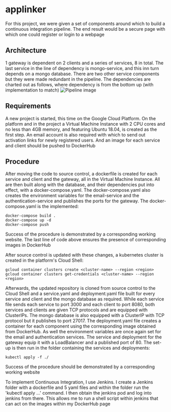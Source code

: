 # applinker
For this project, we were given a set of components around which to build a continuous integration pipeline. The end result would be a secure page with which one could register or login to a webpage
## Architecture
1 gateway is dependent on 2 clients and a series of services, 8 in total. The last service in the line of dependency is mongo-service, and this inn turn depends on a mongo database. There are two other service components but they were made redundant in the pipeline. The dependencies are charted out as follows, where dependency is from the bottom up (with implementation to match)
![Pipeline image](https://github.com/CoryGreen/applinkerdiagram/master/applinker.drawio)
## Requirements
A new project is started, this time on the Google Cloud Platform. On the platform and in the project a Virtual Machine Instance with 2 CPU cores and no less than 4GB memory, and featuring Ubuntu 18.04, is created as the first step. An email account is also required with which to send out activation links for newly registered users. And an image for each service and client should be pushed to DockerHub
## Procedure
After moving the code to source control, a dockerfile is created for each service and client and the gateway, all in the Virtual Machine Instance. All are then built along with the database, and their dependencies put into effect, with a docker-compose.yaml. The docker-compose.yaml also creates the environment variables for the email-service and the authentication-service and publishes the ports for the gateway. The docker-compose.yaml is the implemented:
```
docker-compose build .
docker-compose up -d
docker-compose push
```
Success of the procedure is demonstrated by a corresponding working website. The last line of code above ensures the presence of corresponding images in DockerHub

After source control is updated with these changes, a kubernetes cluster is created in the platform's  Cloud Shell:
```
gcloud container clusters create <cluster-name> --region <region>
gcloud container clusters get-credentials <cluster-name> --region <region>
```
Afterwards, the updated repository is cloned from source control to the Cloud Shell and a service.yaml and deployment.yaml file built for every service and client and the mongo database as required. While each service file sends each service to port 3000 and each client to port 8080,  both services and clients are given TCP protocols and are equipped with ClusterIPs. The mongo database is also equipped with a ClusterIP with TCP protocol but it publishes to port 27017. The deployment.yaml file creates a container for each component using the corresponding image obtained from DockerHub. As well the environment variables are once again set for the email and authentication services. The service and deployment for the gateway equip it with a LoadBalancer and a published port of 80. The set-up is then run in the folder containing the services and deployments:
```
kubectl apply -f ./
```
Success of the procedure should be demonstrated by a corresponding working website

To implement Continuous Integration, I use Jenkins. I create a Jenkins folder with a dockerfile and 5 yaml files and within the folder run the 'kubectl apply ...' command. I then obtain the jenkins pod and log into jenkins from there. This allows me to run a shell script within jenkins that can act on the images within my DockerHub page
